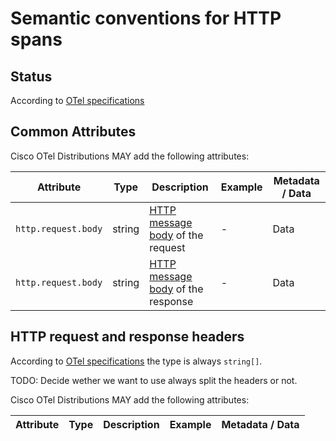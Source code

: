 # Semantic conventions for HTTP spans

## Status

According to [OTel specifications](https://github.com/open-telemetry/opentelemetry-specification/blob/master/specification/trace/semantic_conventions/http.md#status)

## Common Attributes

Cisco OTel Distributions MAY add the following attributes:

| Attribute  | Type | Description  | Example  | Metadata / Data |
|---|---|---|---|---|
| `http.request.body` | string | [HTTP message body](https://tools.ietf.org/html/rfc7230#section-3.3) of the request | - | Data
| `http.request.body` | string | [HTTP message body](https://tools.ietf.org/html/rfc7230#section-3.3) of the response | - | Data

## HTTP request and response headers

According to [OTel specifications](https://github.com/open-telemetry/opentelemetry-specification/blob/main/specification/trace/semantic_conventions/http.md#http-request-and-response-headers) the type is always `string[]`.

TODO: Decide wether we want to use always split the headers or not.

Cisco OTel Distributions MAY add the following attributes:

| Attribute  | Type | Description  | Example  | Metadata / Data |
|---|---|---|---|---|
